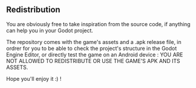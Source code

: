 ## Redistribution

You are obviously free to take inspiration from the source code, if anything can help you in your Godot project.

The repository comes with the game's assets and a .apk release file, in ordrer for you to be able to check the project's structure in the Godot Engine Editor, or directly test the game on an Android device :
YOU ARE NOT ALLOWED TO REDISTRIBUTE OR USE THE GAME'S APK AND ITS ASSETS.

Hope you'll enjoy it :) !
